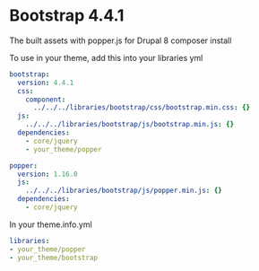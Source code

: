 # Bootstrap 4.4.1

The built assets with popper.js for Drupal 8 composer install

To use in your theme, add this into your libraries yml

```yaml
bootstrap:
  version: 4.4.1
  css:
    component:
      ../../../libraries/bootstrap/css/bootstrap.min.css: {}
  js:
    ../../../libraries/bootstrap/js/bootstrap.min.js: {}
  dependencies:
    - core/jquery
    - your_theme/popper

popper:
  version: 1.16.0
  js:
    ../../../libraries/bootstrap/js/popper.min.js: {}
  dependencies:
    - core/jquery
```

In your theme.info.yml

```yaml
libraries:
- your_theme/popper
- your_theme/bootstrap
```
